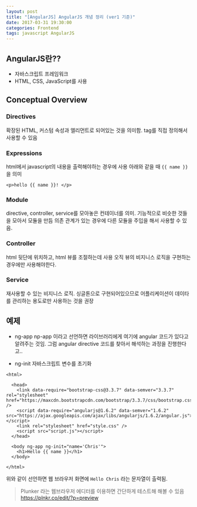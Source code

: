 ```yaml
---
layout: post
title: "[AngularJS] AngularJS 개념 정리 (ver1 기준)"
date: 2017-03-31 19:30:00
categories: Frontend
tags: javascript AngularJS
---
```


## AngularJS란??
* 자바스크립트 프레임워크
* HTML, CSS, JavaScript를 사용

## Conceptual Overview
### Directives
확장된 HTML, 커스텀 속성과 엘리먼트로 되어있는 것을 의미함.
tag를 직접 정의해서 사용할 수 있음

### Expressions
html에서 javascript의 내용을 출력해야하는 경우에 사용
아래와 같을 때 `{{ name }}`을 의미
```
<p>hello {{ name }}! </p>
```

### Module
directive, controller, service를 모아놓은 컨테이너를 의미.
기능적으로 비슷한 것들을 모아서 모듈을 만듬
의존 관계가 있는 경우에 다른 모듈을 주입을 해서 사용할 수 있음.

### Controller
html 뒷단에 위치하고, html 뷰를 조절하는데 사용
오직 뷰의 비지니스 로직을 구현하는 경우에만 사용해야한다.

### Service
재사용할 수 있는 비지니스 로직.
싱글톤으로 구현되어있으므로 어플리케이션이 데이타를 관리하는 용도로만 사용하는 것을 권장

## 예제
* ng-app
np-app 이라고 선언하면 라이브러리에게 여기에 angular 코드가 있다고 알려주는 것임.
그럼 angular directive 코드를 찾아서 해석하는 과정을 진행한다고..

* ng-init
자바스크립트 변수를 초기화

```
<html>

  <head>
    <link data-require="bootstrap-css@3.3.7" data-semver="3.3.7" rel="stylesheet" href="https://maxcdn.bootstrapcdn.com/bootstrap/3.3.7/css/bootstrap.css" />
    <script data-require="angularjs@1.6.2" data-semver="1.6.2" src="https://ajax.googleapis.com/ajax/libs/angularjs/1.6.2/angular.js"></script>
    <link rel="stylesheet" href="style.css" />
    <script src="script.js"></script>
  </head>

  <body ng-app ng-init="name='Chris'">
    <h1>Hello {{ name }}</h1>
  </body>

</html>
```

위와 같이 선언하면 웹 브라우저 화면에 `Hello Chris` 라는 문자열이 출력됨.

> Plunker 라는 웹브라우저 에디터를 이용하면 간단하게 테스트해 해볼 수 있음  
> https://plnkr.co/edit/?p=preview   

